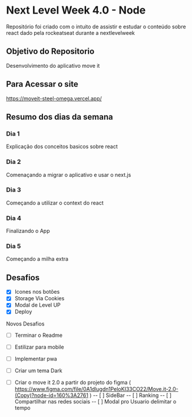 # Next Level Week 4.0 - Node

Repositório foi criado com o intuito de assistir e estudar o conteúdo sobre react dado pela rockeatseat durante a nextlevelweek

## Objetivo do Repositorio

Desenvolvimento do aplicativo move it


## Para Acessar o site

https://moveit-steel-omega.vercel.app/



## Resumo dos dias da semana

### Dia 1

Explicação dos conceitos basicos sobre react

### Dia 2

Comenaçando a migrar o aplicativo e usar o next.js

### Dia 3

Começando a utilizar o context do react

### Dia 4

Finalizando o App

### Dia 5

Começando a milha extra

## Desafios

- [x] Icones nos botões
- [x] Storage Via Cookies
- [x] Modal de Level UP
- [x] Deploy

Novos Desafios
- [ ] Terminar o Readme
- [ ] Estilizar para mobile  
- [ ] Implementar pwa
- [ ] Criar um tema Dark
- [ ] Criar o move it 2.0 a partir do projeto do figma ( https://www.figma.com/file/0A1dlugdn1PeloKI33CO22/Move.it-2.0-(Copy)?node-id=160%3A2761 )
-- [ ] SideBar
-- [ ] Ranking
-- [ ] Compartilhar nas redes sociais
-- [ ] Modal pro Usuario delimitar o tempo

